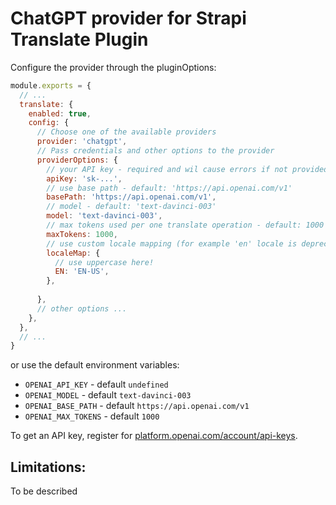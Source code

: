 # ChatGPT provider for Strapi Translate Plugin

Configure the provider through the pluginOptions:

```js
module.exports = {
  // ...
  translate: {
    enabled: true,
    config: {
      // Choose one of the available providers
      provider: 'chatgpt',
      // Pass credentials and other options to the provider
      providerOptions: {
        // your API key - required and wil cause errors if not provided
        apiKey: 'sk-...',
        // use base path - default: 'https://api.openai.com/v1'
        basePath: 'https://api.openai.com/v1',
        // model - default: 'text-davinci-003'
        model: 'text-davinci-003', 
        // max tokens used per one translate operation - default: 1000 
        maxTokens: 1000,
        // use custom locale mapping (for example 'en' locale is deprecated so need to choose between 'EN-GB' and 'EN-US')
        localeMap: {
          // use uppercase here!
          EN: 'EN-US',
        },
          
      },
      // other options ...
    },
  },
  // ...
}
```

or use the default environment variables:


- `OPENAI_API_KEY` - default `undefined`
- `OPENAI_MODEL` - default `text-davinci-003`
- `OPENAI_BASE_PATH` - default `https://api.openai.com/v1`
- `OPENAI_MAX_TOKENS` - default `1000`
  

To get an API key, register for [platform.openai.com/account/api-keys](https://platform.openai.com/account/api-keys).

## Limitations:

To be described